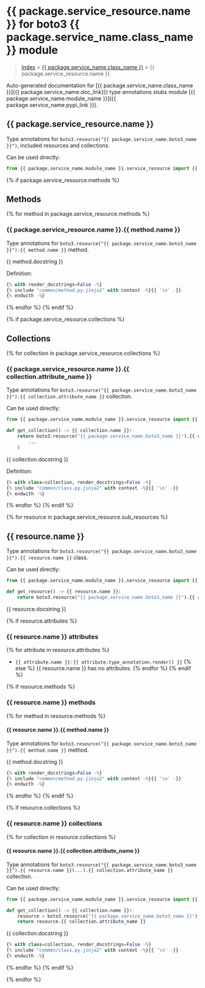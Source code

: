 # {{ package.service_resource.name }} for boto3 {{ package.service_name.class_name }} module

> [Index](../README.md) > [{{ package.service_name.class_name }}](./README.md) > {{ package.service_resource.name }}

Auto-generated documentation for [{{ package.service_name.class_name }}]({{ package.service_name.doc_link}})
type annotations stubs module [{{ package.service_name.module_name }}]({{ package.service_name.pypi_link }}).

## {{ package.service_resource.name }}

Type annotations for `boto3.resource("{{ package.service_name.boto3_name }}")`, included resources and collections.

Can be used directly:

```python
from {{ package.service_name.module_name }}.service_resource import {{ package.service_resource.name }}
```


{% if package.service_resource.methods %}
## Methods
{% for method in package.service_resource.methods %}
### {{ package.service_resource.name }}.{{ method.name }}

Type annotations for `boto3.resource("{{ package.service_name.boto3_name }}").{{ method.name }}` method.

{{ method.docstring }}

Definition:

```python
{% with render_docstrings=False -%}
{% include "common/method.py.jinja2" with context -%}{{ '\n' -}}
{% endwith -%}
```
{% endfor %}
{% endif %}

{% if package.service_resource.collections %}
## Collections
{% for collection in package.service_resource.collections %}
### {{ package.service_resource.name }}.{{ collection.attribute_name }}

Type annotations for `boto3.resource("{{ package.service_name.boto3_name }}").{{ collection.attribute_name }}` collection.

Can be used directly:

```python
from {{ package.service_name.module_name }}.service_resource import {{ collection.name }},

def get_collection() -> {{ collection.name }}:
    return boto3.resource("{{ package.service_name.boto3_name }}").{{ collection.attribute_name }}(
        ...
    )
```

{{ collection.docstring }}

Definition:

```python
{% with class=collection, render_docstrings=False -%}
{% include "common/class.py.jinja2" with context -%}{{ '\n' -}}
{% endwith -%}
```
{% endfor %}
{% endif %}

{% for resource in package.service_resource.sub_resources %}
## {{ resource.name }}

Type annotations for `boto3.resource("{{ package.service_name.boto3_name }}").{{ resource.name }}` class.

Can be used directly:

```python
from {{ package.service_name.module_name }}.service_resource import {{ resource.name }}

def get_resource() -> {{ resource.name }}:
    return boto3.resource("{{ package.service_name.boto3_name }}").{{ resource.name }}(...)
```

{{ resource.docstring }}

{% if resource.attributes %}
### {{ resource.name }} attributes

{% for attribute in resource.attributes %}
- `{{ attribute.name }}`: `{{ attribute.type_annotation.render() }}`
{% else %}
{{ resource.name }} has no attributes.
{% endfor %}
{% endif %}

{% if resource.methods %}
### {{ resource.name }} methods

{% for method in resource.methods %}
#### {{ resource.name }}.{{ method.name }}

Type annotations for `boto3.resource("{{ package.service_name.boto3_name }}").{{ method.name }}` method.

{{ method.docstring }}

```python
{% with render_docstrings=False -%}
{% include "common/method.py.jinja2" with context -%}{{ '\n' -}}
{% endwith -%}
```
{% endfor %}
{% endif %}

{% if resource.collections %}
### {{ resource.name }} collections

{% for collection in resource.collections %}
#### {{ resource.name }}.{{ collection.attribute_name }}

Type annotations for `boto3.resource("{{ package.service_name.boto3_name }}").{{ resource.name }}(...).{{ collection.attribute_name }}` collection.

Can be used directly:

```python
from {{ package.service_name.module_name }}.service_resource import {{ collection.name }},

def get_collection() -> {{ collection.name }}:
    resource = boto3.resource("{{ package.service_name.boto3_name }}").{{ resource.name }}(...)
    return resource.{{ collection.attribute_name }}
```

{{ collection.docstring }}

```python
{% with class=collection, render_docstrings=False -%}
{% include "common/class.py.jinja2" with context -%}{{ '\n' -}}
{% endwith -%}
```
{% endfor %}
{% endif %}

{% endfor %}
